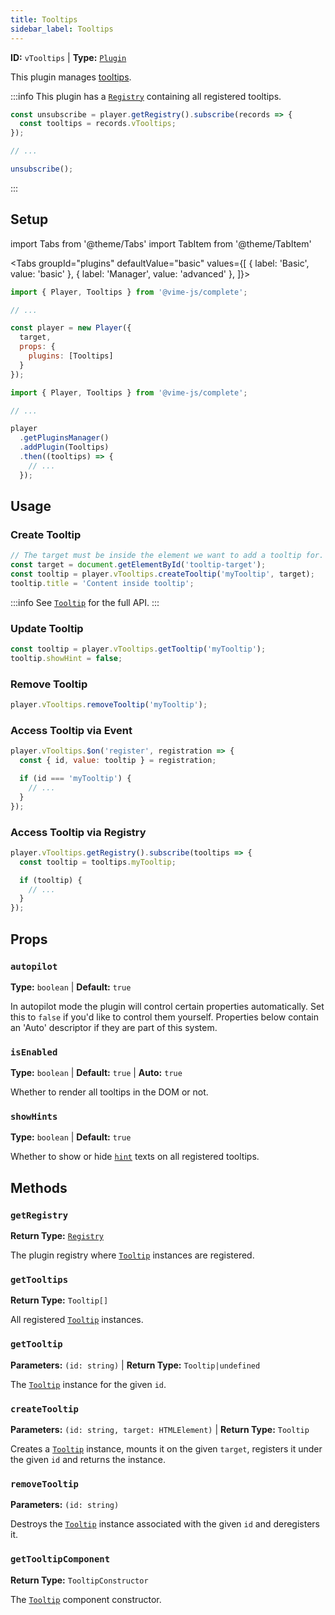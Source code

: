 ```yaml
---
title: Tooltips
sidebar_label: Tooltips
---
```


**ID:** `vTooltips` | **Type:** [`Plugin`](../../../complete/api/plugin.md)

This plugin manages [tooltips](./tooltip.md).

:::info
This plugin has a [`Registry`](../../../complete/api/registry.md) containing all registered
tooltips.

```js
const unsubscribe = player.getRegistry().subscribe(records => {
  const tooltips = records.vTooltips;
});

// ...

unsubscribe();
```
:::

## Setup

import Tabs from '@theme/Tabs'
import TabItem from '@theme/TabItem'

<Tabs
  groupId="plugins"
  defaultValue="basic"
  values={[
  { label: 'Basic', value: 'basic' },
  { label: 'Manager', value: 'advanced' },
]}>

<TabItem value="basic">

```js
import { Player, Tooltips } from '@vime-js/complete';

// ...

const player = new Player({
  target,
  props: {
    plugins: [Tooltips]
  }
});
```

</TabItem>

<TabItem value="advanced">

```js
import { Player, Tooltips } from '@vime-js/complete';

// ...

player
  .getPluginsManager()
  .addPlugin(Tooltips)
  .then((tooltips) => {
    // ...
  });
```

</TabItem>

</Tabs>

## Usage

### Create Tooltip

```js
// The target must be inside the element we want to add a tooltip for.
const target = document.getElementById('tooltip-target');
const tooltip = player.vTooltips.createTooltip('myTooltip', target);
tooltip.title = 'Content inside tooltip';
```

:::info
See [`Tooltip`](./tooltip.md) for the full API.
:::

### Update Tooltip

```js
const tooltip = player.vTooltips.getTooltip('myTooltip');
tooltip.showHint = false;
```

### Remove Tooltip

```js
player.vTooltips.removeTooltip('myTooltip');
```

### Access Tooltip via Event

```js
player.vTooltips.$on('register', registration => {
  const { id, value: tooltip } = registration;

  if (id === 'myTooltip') {
    // ...
  }
});
```

### Access Tooltip via Registry

```js
player.vTooltips.getRegistry().subscribe(tooltips => {
  const tooltip = tooltips.myTooltip;

  if (tooltip) {
    // ...
  }
});
```

## Props

### `autopilot`

**Type:** `boolean`  | **Default:** `true`

In autopilot mode the plugin will control certain properties automatically. Set this to `false` if you'd like to 
control them yourself. Properties below contain an 'Auto' descriptor if they are part of this system.

### `isEnabled`

**Type:** `boolean`  | **Default:** `true` | **Auto:** `true`

Whether to render all tooltips in the DOM or not.

### `showHints`

**Type:** `boolean`  | **Default:** `true`

Whether to show or hide [`hint`](./tooltip.md#hint) texts on all registered tooltips.

## Methods

### `getRegistry`

**Return Type:** [`Registry`](../../../complete/api/registry.md)

The plugin registry where [`Tooltip`](./tooltip.md) instances are registered.

### `getTooltips`

**Return Type:** `Tooltip[]`

All registered [`Tooltip`](./tooltip.md) instances.

### `getTooltip`

**Parameters:** `(id: string)` | **Return Type:** `Tooltip|undefined`

The [`Tooltip`](./tooltip.md) instance for the given `id`.

### `createTooltip`

**Parameters:** `(id: string, target: HTMLElement)` | **Return Type:** `Tooltip`

Creates a [`Tooltip`](./tooltip.md) instance, mounts it on the given `target`, registers it under the given `id` and
returns the instance.

### `removeTooltip`

**Parameters:** `(id: string)`

Destroys the [`Tooltip`](./tooltip.md) instance associated with the given `id` and deregisters it.

### `getTooltipComponent`

**Return Type:** `TooltipConstructor`

The [`Tooltip`](./tooltip.md) component constructor.